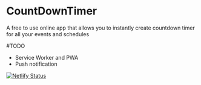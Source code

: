 # CountDownTimer

A free to use online app that allows you to instantly create countdown timer for all your events and schedules


#TODO
* Service Worker and PWA
* Push notification


[![Netlify Status](https://api.netlify.com/api/v1/badges/56cb0948-e8b7-4281-abbe-c080d9f72a84/deploy-status)](https://app.netlify.com/sites/mycountdowns/deploys)
